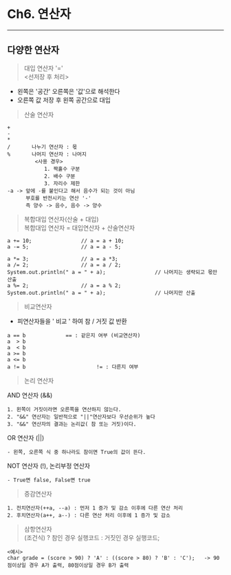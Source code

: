 # Ch6. 연산자
---
다양한 연산자
---
> 대입 연산자 '='<br>
<선저장 후 처리>
- 왼쪽은 '공간' 오른쪽은 '값'으로 해석한다
- 오른쪽 값 저장 후 왼쪽 공간으로 대입
> 산술 연산자<br>
```
+
- 
*
/		나누기 연산자 : 몫
%		나머지 연산자 : 나머지 
         <사용 경우>
            1. 짝홀수 구분
            2. 배수 구분
            3. 자리수 제한
-a -> 앞에 -를 붙인다고 해서 음수가 되는 것이 아님
      부호를 반전시키는 연산 '-'
      즉 양수 -> 음수, 음수 -> 양수
```
> 복합대입 연산자(산술 + 대입)<br>
복합대입 연산자 = 대입연산자 + 산술연산자
```
a += 10;				// a = a + 10;
a -= 5;					// a = a - 5;
	
a *= 3;					// a = a *3;
a /= 2;					// a = a / 2;
System.out.println(" a = " + a);				// 나머지는 생략되고 몫만 산출
a %= 2;					// a = a % 2;
System.out.println(" a = " + a);				// 나머지만 산출
```	
> 비교연산자<br>
- 피연산자들을 ' 비교 ' 하여 참 / 거짓 값 반환
```		
a == b             == : 같은지 여부 (비교연산자)
a  > b
a  < b
a >= b
a <= b
a != b						 != : 다른지 여부
```		
> 논리 연산자<br>
		
AND 연산자 (&&) 
```
1. 왼쪽이 거짓이라면 오른쪽을 연산하지 않는다.
2. "&&" 연산자는 일반적으로 "||"연산자보다 우선순위가 높다	
3. "&&" 연산자의 결과는 논리값( 참 또는 거짓)이다.
```		
OR 연산자 (||)
```
- 왼쪽, 오른쪽 식 중 하나라도 참이면 True의 값이 뜬다.
```		
NOT 연산자 (!), 논리부정 연산자
```
- True면 false, False면 true
```
> 증감연산자<br>
```
1. 전치연산자(++a, --a) : 먼저 1 증가 및 감소 이후에 다른 연산 처리
2. 후치연산자(a++, a--) : 다른 연산 처리 이후에 1 증가 및 감소
```
> 삼항연산자<br>
(조건식) ? 참인 경우 실행코드 : 거짓인 경우 실행코드;
```
<예시>
char grade = (score > 90) ? 'A' : ((score > 80) ? 'B' : 'C');	-> 90점이상일 경우 A가 출력, 80점이상일 경우 B가 출력
```
					
